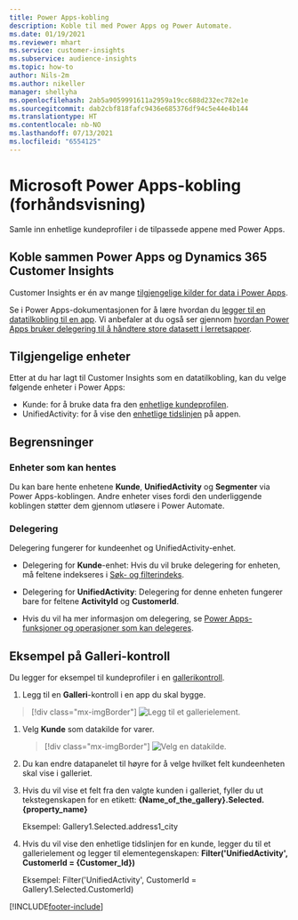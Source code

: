```yaml
---
title: Power Apps-kobling
description: Koble til med Power Apps og Power Automate.
ms.date: 01/19/2021
ms.reviewer: mhart
ms.service: customer-insights
ms.subservice: audience-insights
ms.topic: how-to
author: Nils-2m
ms.author: nikeller
manager: shellyha
ms.openlocfilehash: 2ab5a9059991611a2959a19cc688d232ec782e1e
ms.sourcegitcommit: dab2cbf818fafc9436e685376df94c5e44e4b144
ms.translationtype: HT
ms.contentlocale: nb-NO
ms.lasthandoff: 07/13/2021
ms.locfileid: "6554125"
---
```

# <a name="microsoft-power-apps-connector-preview"></a>Microsoft Power Apps-kobling (forhåndsvisning)

Samle inn enhetlige kundeprofiler i de tilpassede appene med Power Apps.

## <a name="connect-power-apps-and-dynamics-365-customer-insights"></a>Koble sammen Power Apps og Dynamics 365 Customer Insights

Customer Insights er én av mange [tilgjengelige kilder for data i Power Apps](/powerapps/maker/canvas-apps/working-with-data-sources).

Se i Power Apps-dokumentasjonen for å lære hvordan du [legger til en datatilkobling til en app](/powerapps/maker/canvas-apps/add-data-connection). Vi anbefaler at du også ser gjennom [hvordan Power Apps bruker delegering til å håndtere store datasett i lerretsapper](/powerapps/maker/canvas-apps/delegation-overview).

## <a name="available-entities"></a>Tilgjengelige enheter

Etter at du har lagt til Customer Insights som en datatilkobling, kan du velge følgende enheter i Power Apps:

- Kunde: for å bruke data fra den [enhetlige kundeprofilen](customer-profiles.md).
- UnifiedActivity: for å vise den [enhetlige tidslinjen](activities.md) på appen.

## <a name="limitations"></a>Begrensninger

### <a name="retrievable-entities"></a>Enheter som kan hentes

Du kan bare hente enhetene **Kunde**, **UnifiedActivity** og **Segmenter** via Power Apps-koblingen. Andre enheter vises fordi den underliggende koblingen støtter dem gjennom utløsere i Power Automate.  

### <a name="delegation"></a>Delegering

Delegering fungerer for kundeenhet og UnifiedActivity-enhet. 

- Delegering for **Kunde**-enhet: Hvis du vil bruke delegering for enheten, må feltene indekseres i [Søk- og filterindeks](search-filter-index.md).  

- Delegering for **UnifiedActivity**: Delegering for denne enheten fungerer bare for feltene **ActivityId** og **CustomerId**.  

- Hvis du vil ha mer informasjon om delegering, se [Power Apps-funksjoner og operasjoner som kan delegeres](/connectors/commondataservice/#power-apps-delegable-functions-and-operations-for-the-cds-for-apps). 

## <a name="example-gallery-control"></a>Eksempel på Galleri-kontroll

Du legger for eksempel til kundeprofiler i en [gallerikontroll](/powerapps/maker/canvas-apps/add-gallery).

1. Legg til en **Galleri**-kontroll i en app du skal bygge.

> [!div class="mx-imgBorder"]
> ![Legg til et gallerielement.](media/connector-powerapps9.png "Legge til et gallerielement")

1. Velg **Kunde** som datakilde for varer.

    > [!div class="mx-imgBorder"]
    > ![Velg en datakilde.](media/choose-datasource-powerapps.png "Velg en datakilde")

1. Du kan endre datapanelet til høyre for å velge hvilket felt kundeenheten skal vise i galleriet.

1. Hvis du vil vise et felt fra den valgte kunden i galleriet, fyller du ut tekstegenskapen for en etikett:  **{Name_of_the_gallery}.Selected.{property_name}**

    Eksempel: Gallery1.Selected.address1_city

1. Hvis du vil vise den enhetlige tidslinjen for en kunde, legger du til et gallerielement og legger til elementegenskapen: **Filter('UnifiedActivity', CustomerId = {Customer_Id})**

    Eksempel: Filter('UnifiedActivity', CustomerId = Gallery1.Selected.CustomerId)


[!INCLUDE[footer-include](../includes/footer-banner.md)]